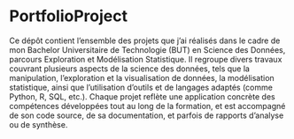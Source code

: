 # PortfolioProject
Ce dépôt contient l’ensemble des projets que j’ai réalisés dans le cadre de mon Bachelor Universitaire de Technologie (BUT) en Science des Données, parcours Exploration et Modélisation Statistique. Il regroupe divers travaux couvrant plusieurs aspects de la science des données, tels que la manipulation, l’exploration et la visualisation de données, la modélisation statistique, ainsi que l’utilisation d’outils et de langages adaptés (comme Python, R, SQL, etc.). Chaque projet reflète une application concrète des compétences développées tout au long de la formation, et est accompagné de son code source, de sa documentation, et parfois de rapports d’analyse ou de synthèse.
